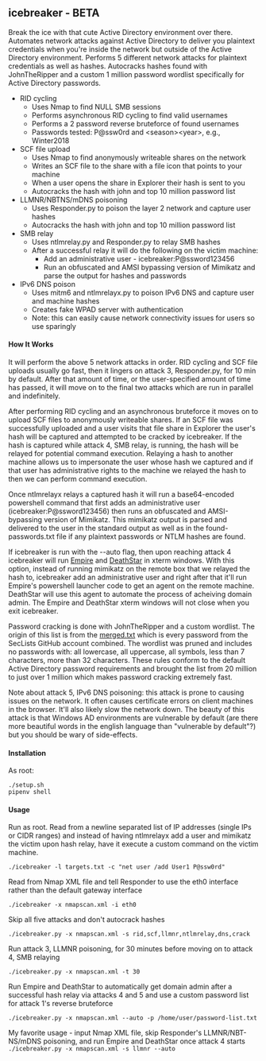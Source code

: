 icebreaker - BETA
------
Break the ice with that cute Active Directory environment over there. Automates network attacks against Active Directory to deliver you plaintext credentials when you're inside the network but outside of the Active Directory environment. Performs 5 different network attacks for plaintext credentials as well as hashes. Autocracks hashes found with JohnTheRipper and a custom 1 million password wordlist specifically for Active Directory passwords.

* RID cycling 
  * Uses Nmap to find NULL SMB sessions
  * Performs asynchronous RID cycling to find valid usernames
  * Performs a 2 password reverse bruteforce of found usernames
  * Passwords tested: P@ssw0rd and \<season\>\<year\>, e.g., Winter2018
* SCF file upload
  * Uses Nmap to find anonymously writeable shares on the network
  * Writes an SCF file to the share with a file icon that points to your machine
  * When a user opens the share in Explorer their hash is sent to you
  * Autocracks the hash with john and top 10 million password list
* LLMNR/NBTNS/mDNS poisoning
  * Uses Responder.py to poison the layer 2 network and capture user hashes
  * Autocracks the hash with john and top 10 million password list
* SMB relay
  * Uses ntlmrelay.py and Responder.py to relay SMB hashes
  * After a successful relay it will do the following on the victim machine:
    * Add an administrative user - icebreaker:P@ssword123456
    * Run an obfuscated and AMSI bypassing version of Mimikatz and parse the output for hashes and passwords
* IPv6 DNS poison
  * Uses mitm6 and ntlmrelayx.py to poison IPv6 DNS and capture user and machine hashes
  * Creates fake WPAD server with authentication
  * Note: this can easily cause network connectivity issues for users so use sparingly


#### How It Works
It will perform the above 5 network attacks in order. RID cycling and SCF file uploads usually go fast, then it lingers on attack 3, Responder.py, for 10 min by default. After that amount of time, or the user-specified amount of time has passed, it will move on to the final two attacks which are run in parallel and indefinitely. 

After performing RID cycling and an asynchronous bruteforce it moves on to upload SCF files to anonymously writeable shares. If an SCF file was successfully uploaded and a user visits that file share in Explorer the user's hash will be captured and attempted to be cracked by icebreaker. If the hash is captured while attack 4, SMB relay, is running, the hash will be relayed for potential command execution. Relaying a hash to another machine allows us to impersonate the user whose hash we captured and if that user has administrative rights to the machine we relayed the hash to then we can perform command execution.

Once ntlmrelayx relays a captured hash it will run a base64-encoded powershell command that first adds an administrative user (icebreaker:P@ssword123456) then runs an obfuscated and AMSI-bypassing version of Mimikatz. This mimikatz output is parsed and delivered to the user in the standard output as well as in the found-passwords.txt file if any plaintext passwords or NTLM hashes are found. 

If icebreaker is run with the --auto flag, then upon reaching attack 4 icebreaker will run [Empire](https://www.powershellempire.com/) and [DeathStar](https://byt3bl33d3r.github.io/automating-the-empire-with-the-death-star-getting-domain-admin-with-a-push-of-a-button.html) in xterm windows. With this option, instead of running mimikatz on the remote box that we relayed the hash to, icebreaker add an administrative user and right after that it'll run Empire's powershell launcher code to get an agent on the remote machine. DeathStar will use this agent to automate the process of acheiving domain admin. The Empire and DeathStar xterm windows will not close when you exit icebreaker.

Password cracking is done with JohnTheRipper and a custom wordlist. The origin of this list is from the [merged.txt](https://github.com/danielmiessler/SecLists/blob/601038eb4ea18c97177b43a757286d3c8a815db8/Passwords/merged.txt.tar.gz) which is every password from the SecLists GitHub account combined. The wordlist was pruned and includes no passwords with: all lowercase, all uppercase, all symbols, less than 7 characters, more than 32 characters. These rules conform to the default Active Directory password requirements and brought the list from 20 million to just over 1 million which makes password cracking extremely fast.

Note about attack 5, IPv6 DNS poisoning: this attack is prone to causing issues on the network. It often causes certificate errors on client machines in the browser. It'll also likely slow the network down. The beauty of this attack is that Windows AD environments are vulnerable by default (are there more beautiful words in the english language than "vulnerable by default"?) but you should be wary of side-effects.

#### Installation
As root:
```
./setup.sh
pipenv shell
```

#### Usage
Run as root.
Read from a newline separated list of IP addresses (single IPs or CIDR ranges) and instead of having ntlmrelayx add a user and mimikatz the victim upon hash relay, have it execute a custom command on the victim machine. 

```./icebreaker -l targets.txt -c "net user /add User1 P@ssw0rd"```

Read from Nmap XML file and tell Responder to use the eth0 interface rather than the default gateway interface

```./icebreaker -x nmapscan.xml -i eth0```

Skip all five attacks and don't autocrack hashes

```./icebreaker.py -x nmapscan.xml -s rid,scf,llmnr,ntlmrelay,dns,crack```

Run attack 3, LLMNR poisoning, for 30 minutes before moving on to attack 4, SMB relaying

```./icebreaker.py -x nmapscan.xml -t 30```

Run Empire and DeathStar to automatically get domain admin after a successful hash relay via attacks 4 and 5 and use a custom password list for attack 1's reverse bruteforce

```./icebreaker.py -x nmapscan.xml --auto -p /home/user/password-list.txt```

My favorite usage - input Nmap XML file, skip Responder's LLMNR/NBT-NS/mDNS poisoning, and run Empire and DeathStar once attack 4 starts
```./icebreaker.py -x nmapscan.xml -s llmnr --auto```

